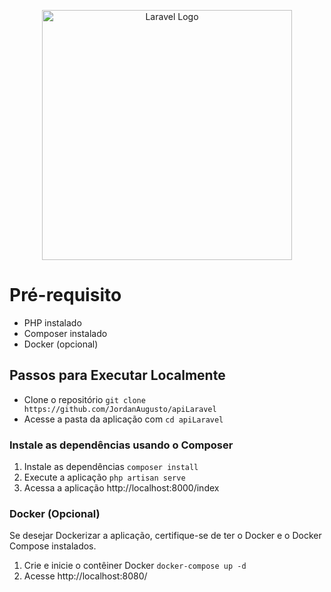 <p align="center"><a href="https://laravel.com" target="_blank"><img src="https://raw.githubusercontent.com/laravel/art/master/logo-lockup/5%20SVG/2%20CMYK/1%20Full%20Color/laravel-logolockup-cmyk-red.svg" width="400" alt="Laravel Logo"></a></p>

# Pré-requisito

* PHP instalado
* Composer instalado
* Docker (opcional)

## Passos para Executar Localmente

- Clone o repositório `git clone https://github.com/JordanAugusto/apiLaravel`
- Acesse a pasta da aplicação com `cd apiLaravel`

### Instale as dependências usando o Composer

1. Instale as dependências `composer install`
2. Execute a aplicação `php artisan serve`
3. Acessa a aplicação http://localhost:8000/index 

### Docker (Opcional)

Se desejar Dockerizar a aplicação, certifique-se de ter o Docker e o Docker Compose instalados.

1. Crie e inicie o contêiner Docker `docker-compose up -d`
2. Acesse http://localhost:8080/
